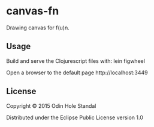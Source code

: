 # canvas-fn

Drawing canvas for f(u)n. 

## Usage
Build and serve the Clojurescript files with:
lein figwheel

Open a browser to the default page http://localhost:3449

## License

Copyright © 2015 Odin Hole Standal

Distributed under the Eclipse Public License version 1.0
